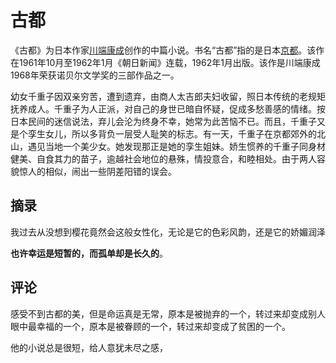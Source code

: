 # 古都

《古都》为日本作家[川端康成](https://baike.baidu.com/item/川端康成/458411?fromModule=lemma_inlink)创作的中篇小说。书名“古都”指的是日本[京都](https://baike.baidu.com/item/京都/0?fromModule=lemma_inlink)。该作在1961年10月至1962年1月《朝日新闻》连载，1962年1月出版。该作是川端康成1968年荣获诺贝尔文学奖的三部作品之一。

幼女千重子因双亲穷苦，遭到遗弃，由商人太吉郎夫妇收留，照日本传统的老规矩抚养成人。千重子为人正派，对自己的身世已暗自怀疑，促成多愁善感的情绪。按日本民间的迷信说法，弃儿会沦为终身不幸，她常为此苦恼不已。而且，千重子又是个孪生女儿，所以多背负一层受人耻笑的标志。有一天，千重子在京都郊外的北山，遇见当地一个美少女。她发现那正是她的孪生姐妹。娇生惯养的千重子同身材健美、自食其力的苗子，逾越社会地位的悬殊，情投意合，和睦相处。由于两人容貌惊人的相似，闹出一些阴差阳错的误会。

## 摘录

我过去从没想到樱花竟然会这般女性化，无论是它的色彩风韵，还是它的娇媚润泽

**也许幸运是短暂的，而孤单却是长久的**。



## 评论

感受不到古都的美，但是命运真是无常，原本是被抛弃的一个，转过来却变成别人眼中最幸福的一个，原本是被眷顾的一个，转过来却变成了贫困的一个。

他的小说总是很短，给人意犹未尽之感，